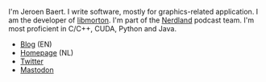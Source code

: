 I'm Jeroen Baert. I write software, mostly for graphics-related application. I am the developer of [libmorton](https://github.com/Forceflow/libmorton). I'm part of the [Nerdland](https://github.com/nerdlandbe) podcast team. I'm most proficient in C/C++, CUDA, Python and Java.

 * [Blog](https://www.forceflow.be) (EN)
 * [Homepage](https://www.jeroen-baert.be) (NL)
 * [Twitter](https://www.twitter.com/jbaert)
 * <a rel="me" href="https://mastodon.social/@jbaert">Mastodon</a>
